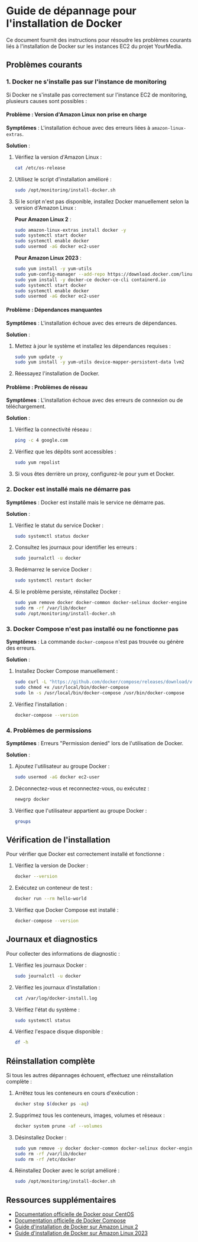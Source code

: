 # Guide de dépannage pour l'installation de Docker

Ce document fournit des instructions pour résoudre les problèmes courants liés à l'installation de Docker sur les instances EC2 du projet YourMedia.

## Problèmes courants

### 1. Docker ne s'installe pas sur l'instance de monitoring

Si Docker ne s'installe pas correctement sur l'instance EC2 de monitoring, plusieurs causes sont possibles :

#### Problème : Version d'Amazon Linux non prise en charge

**Symptômes** : L'installation échoue avec des erreurs liées à `amazon-linux-extras`.

**Solution** :
1. Vérifiez la version d'Amazon Linux :
   ```bash
   cat /etc/os-release
   ```

2. Utilisez le script d'installation amélioré :
   ```bash
   sudo /opt/monitoring/install-docker.sh
   ```

3. Si le script n'est pas disponible, installez Docker manuellement selon la version d'Amazon Linux :

   **Pour Amazon Linux 2** :
   ```bash
   sudo amazon-linux-extras install docker -y
   sudo systemctl start docker
   sudo systemctl enable docker
   sudo usermod -aG docker ec2-user
   ```

   **Pour Amazon Linux 2023** :
   ```bash
   sudo yum install -y yum-utils
   sudo yum-config-manager --add-repo https://download.docker.com/linux/centos/docker-ce.repo
   sudo yum install -y docker-ce docker-ce-cli containerd.io
   sudo systemctl start docker
   sudo systemctl enable docker
   sudo usermod -aG docker ec2-user
   ```

#### Problème : Dépendances manquantes

**Symptômes** : L'installation échoue avec des erreurs de dépendances.

**Solution** :
1. Mettez à jour le système et installez les dépendances requises :
   ```bash
   sudo yum update -y
   sudo yum install -y yum-utils device-mapper-persistent-data lvm2
   ```

2. Réessayez l'installation de Docker.

#### Problème : Problèmes de réseau

**Symptômes** : L'installation échoue avec des erreurs de connexion ou de téléchargement.

**Solution** :
1. Vérifiez la connectivité réseau :
   ```bash
   ping -c 4 google.com
   ```

2. Vérifiez que les dépôts sont accessibles :
   ```bash
   sudo yum repolist
   ```

3. Si vous êtes derrière un proxy, configurez-le pour yum et Docker.

### 2. Docker est installé mais ne démarre pas

**Symptômes** : Docker est installé mais le service ne démarre pas.

**Solution** :
1. Vérifiez le statut du service Docker :
   ```bash
   sudo systemctl status docker
   ```

2. Consultez les journaux pour identifier les erreurs :
   ```bash
   sudo journalctl -u docker
   ```

3. Redémarrez le service Docker :
   ```bash
   sudo systemctl restart docker
   ```

4. Si le problème persiste, réinstallez Docker :
   ```bash
   sudo yum remove docker docker-common docker-selinux docker-engine
   sudo rm -rf /var/lib/docker
   sudo /opt/monitoring/install-docker.sh
   ```

### 3. Docker Compose n'est pas installé ou ne fonctionne pas

**Symptômes** : La commande `docker-compose` n'est pas trouvée ou génère des erreurs.

**Solution** :
1. Installez Docker Compose manuellement :
   ```bash
   sudo curl -L "https://github.com/docker/compose/releases/download/v2.20.3/docker-compose-$(uname -s)-$(uname -m)" -o /usr/local/bin/docker-compose
   sudo chmod +x /usr/local/bin/docker-compose
   sudo ln -s /usr/local/bin/docker-compose /usr/bin/docker-compose
   ```

2. Vérifiez l'installation :
   ```bash
   docker-compose --version
   ```

### 4. Problèmes de permissions

**Symptômes** : Erreurs "Permission denied" lors de l'utilisation de Docker.

**Solution** :
1. Ajoutez l'utilisateur au groupe Docker :
   ```bash
   sudo usermod -aG docker ec2-user
   ```

2. Déconnectez-vous et reconnectez-vous, ou exécutez :
   ```bash
   newgrp docker
   ```

3. Vérifiez que l'utilisateur appartient au groupe Docker :
   ```bash
   groups
   ```

## Vérification de l'installation

Pour vérifier que Docker est correctement installé et fonctionne :

1. Vérifiez la version de Docker :
   ```bash
   docker --version
   ```

2. Exécutez un conteneur de test :
   ```bash
   docker run --rm hello-world
   ```

3. Vérifiez que Docker Compose est installé :
   ```bash
   docker-compose --version
   ```

## Journaux et diagnostics

Pour collecter des informations de diagnostic :

1. Vérifiez les journaux Docker :
   ```bash
   sudo journalctl -u docker
   ```

2. Vérifiez les journaux d'installation :
   ```bash
   cat /var/log/docker-install.log
   ```

3. Vérifiez l'état du système :
   ```bash
   sudo systemctl status
   ```

4. Vérifiez l'espace disque disponible :
   ```bash
   df -h
   ```

## Réinstallation complète

Si tous les autres dépannages échouent, effectuez une réinstallation complète :

1. Arrêtez tous les conteneurs en cours d'exécution :
   ```bash
   docker stop $(docker ps -aq)
   ```

2. Supprimez tous les conteneurs, images, volumes et réseaux :
   ```bash
   docker system prune -af --volumes
   ```

3. Désinstallez Docker :
   ```bash
   sudo yum remove -y docker docker-common docker-selinux docker-engine docker-ce docker-ce-cli containerd.io
   sudo rm -rf /var/lib/docker
   sudo rm -rf /etc/docker
   ```

4. Réinstallez Docker avec le script amélioré :
   ```bash
   sudo /opt/monitoring/install-docker.sh
   ```

## Ressources supplémentaires

- [Documentation officielle de Docker pour CentOS](https://docs.docker.com/engine/install/centos/)
- [Documentation officielle de Docker Compose](https://docs.docker.com/compose/install/)
- [Guide d'installation de Docker sur Amazon Linux 2](https://docs.aws.amazon.com/AmazonECS/latest/developerguide/docker-basics.html)
- [Guide d'installation de Docker sur Amazon Linux 2023](https://docs.aws.amazon.com/linux/al2023/ug/docker.html)
